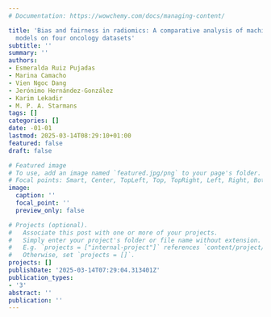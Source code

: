 ```yaml
---
# Documentation: https://wowchemy.com/docs/managing-content/

title: 'Bias and fairness in radiomics: A comparative analysis of machine learning
  models on four oncology datasets'
subtitle: ''
summary: ''
authors:
- Esmeralda Ruiz Pujadas
- Marina Camacho
- Vien Ngoc Dang
- Jerónimo Hernández-González
- Karim Lekadir
- M. P. A. Starmans
tags: []
categories: []
date: -01-01
lastmod: 2025-03-14T08:29:10+01:00
featured: false
draft: false

# Featured image
# To use, add an image named `featured.jpg/png` to your page's folder.
# Focal points: Smart, Center, TopLeft, Top, TopRight, Left, Right, BottomLeft, Bottom, BottomRight.
image:
  caption: ''
  focal_point: ''
  preview_only: false

# Projects (optional).
#   Associate this post with one or more of your projects.
#   Simply enter your project's folder or file name without extension.
#   E.g. `projects = ["internal-project"]` references `content/project/deep-learning/index.md`.
#   Otherwise, set `projects = []`.
projects: []
publishDate: '2025-03-14T07:29:04.313401Z'
publication_types:
- '3'
abstract: ''
publication: ''
---
```

